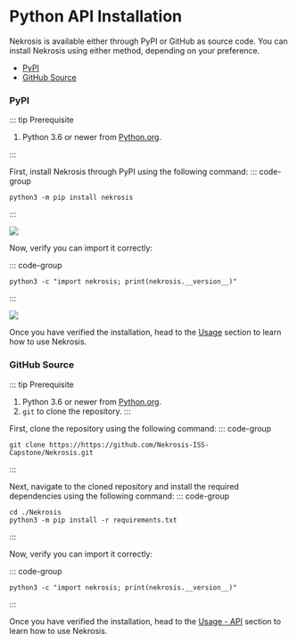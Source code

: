 # Python API Installation

Nekrosis is available either through PyPI or GitHub as source code. You can install Nekrosis using either method, depending on your preference.

* [PyPI](#pypi)
* [GitHub Source](#github-source)

### PyPI

::: tip Prerequisite

1. Python 3.6 or newer from [Python.org](https://www.python.org).

:::

First, install Nekrosis through PyPI using the following command:
::: code-group
```shell [Command Line]
python3 -m pip install nekrosis
```
:::

![](/public/Installation/PyPI-Install.png)

Now, verify you can import it correctly:

::: code-group
```shell [Command Line]
python3 -c "import nekrosis; print(nekrosis.__version__)"
```
:::

![](/public/Installation/PyPI-Test.png)

Once you have verified the installation, head to the [Usage](../Usage/api.md) section to learn how to use Nekrosis.


### GitHub Source

::: tip Prerequisite

1. Python 3.6 or newer from [Python.org](https://www.python.org).
2. `git` to clone the repository.
:::

First, clone the repository using the following command:
::: code-group
```shell [Command Line]
git clone https://https://github.com/Nekrosis-ISS-Capstone/Nekrosis.git
```
:::

Next, navigate to the cloned repository and install the required dependencies using the following command:
::: code-group
```shell [Command Line]
cd ./Nekrosis
python3 -m pip install -r requirements.txt
```
:::

Now, verify you can import it correctly:

::: code-group
```shell [Command Line]
python3 -c "import nekrosis; print(nekrosis.__version__)"
```
:::

Once you have verified the installation, head to the [Usage - API](../Usage/api.md) section to learn how to use Nekrosis.